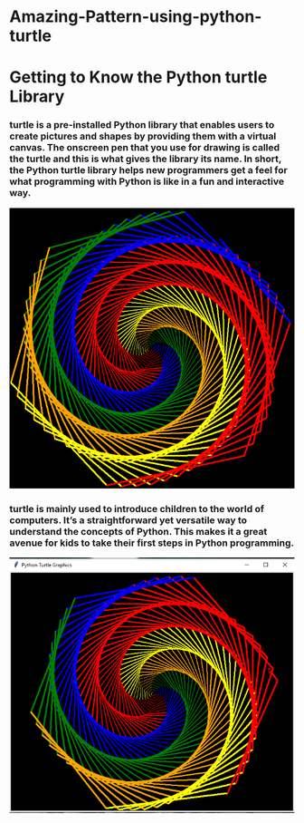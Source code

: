 # Amazing-Pattern-using-python-turtle

# Getting to Know the Python turtle Library
### turtle is a pre-installed Python library that enables users to create pictures and shapes by providing them with a virtual canvas. The onscreen pen that you use for drawing is called the turtle and this is what gives the library its name. In short, the Python turtle library helps new programmers get a feel for what programming with Python is like in a fun and interactive way.


![Screenshot](Turtle_pattern_Outpt.png)


### turtle is mainly used to introduce children to the world of computers. It’s a straightforward yet versatile way to understand the concepts of Python. This makes it a great avenue for kids to take their first steps in Python programming. 


![Screenshot](Turtle_pattern_Output.png)
